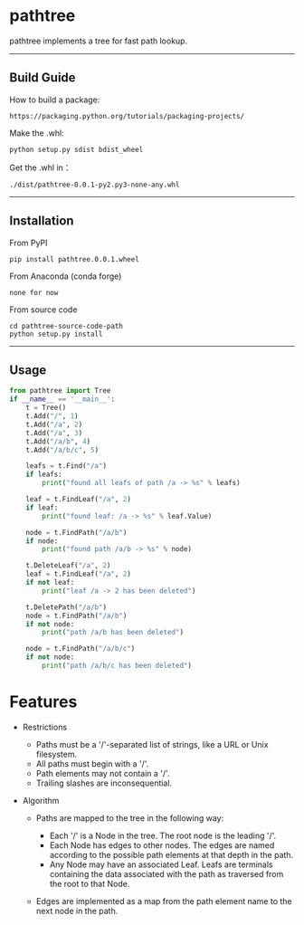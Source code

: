
pathtree
=============================

pathtree implements a tree for fast path lookup.

------------
Build Guide
------------
How to build a package:

    https://packaging.python.org/tutorials/packaging-projects/

Make the .whl:

    python setup.py sdist bdist_wheel

Get the .whl in：

    ./dist/pathtree-0.0.1-py2.py3-none-any.whl

------------
Installation
------------

From PyPI

    pip install pathtree.0.0.1.wheel

From Anaconda (conda forge)

    none for now

From source code

    cd pathtree-source-code-path
    python setup.py install



-----
Usage
-----

```python
from pathtree import Tree
if __name__ == '__main__':
    t = Tree()
    t.Add("/", 1)
    t.Add("/a", 2)
    t.Add("/a", 3)
    t.Add("/a/b", 4)
    t.Add("/a/b/c", 5)

    leafs = t.Find("/a")
    if leafs:
        print("found all leafs of path /a -> %s" % leafs)

    leaf = t.FindLeaf("/a", 2)
    if leaf:
        print("found leaf: /a -> %s" % leaf.Value)

    node = t.FindPath("/a/b")
    if node:
        print("found path /a/b -> %s" % node)

    t.DeleteLeaf("/a", 2)
    leaf = t.FindLeaf("/a", 2)
    if not leaf:
        print("leaf /a -> 2 has been deleted")

    t.DeletePath("/a/b")
    node = t.FindPath("/a/b")
    if not node:
        print("path /a/b has been deleted")

    node = t.FindPath("/a/b/c")
    if not node:
        print("path /a/b/c has been deleted")
```

Features
=========

 - Restrictions
   - Paths must be a '/'-separated list of strings, like a URL or Unix filesystem.
   - All paths must begin with a '/'.
   - Path elements may not contain a '/'.
   - Trailing slashes are inconsequential.

 - Algorithm
    - Paths are mapped to the tree in the following way:
        - Each '/' is a Node in the tree. The root node is the leading '/'.
        - Each Node has edges to other nodes. The edges are named according to the possible path elements at that depth in the path.
        - Any Node may have an associated Leaf.  Leafs are terminals containing the data associated with the path as traversed from the root to that Node.

    - Edges are implemented as a map from the path element name to the next node in the path.

